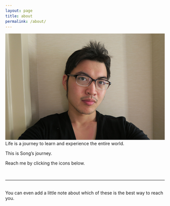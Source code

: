 ```yaml
---
layout: page
title: about
permalink: /about/
---
```


<img class="col one right" src="/img/prof_pic.jpg">

<br/>
Life is a journey to learn and experience the entire world.

This is Song’s journey.

Reach me by clicking the icons below.

 <!-- <a href="http://reddit.com" target="blank">subreddit</a>. blablabla <a href="http://fortawesome.github.io/Font-Awesome/" target="blank">Font Awesome icons</a>, like the ones below. Add your facebook, twitter, linkedin, or just disable all of them.  -->


<br/>
<hr/>
<br/>
<span class="contacticon center">
	<a href="mailto:wangsongiam@gmail.com"><i class="fa fa-envelope-square"></i></a>
	<a href="https://github.com/wangsongiam" target="_blank"><i class="fa fa-github-square"></i></a>
	<!-- <a href="https://www.linkedin.com" target="_blank"><i class="fa fa-linkedin-square"></i></a> -->
	<!-- <a href="http://tumblr.com" target="_blank"><i class="fa fa-tumblr-square"></i></a> -->
	<a href="https://twitter.com" target="_blank"><i class="fa fa-twitter-square"></i></a>
</span>

<div class="col three caption">
	You can even add a little note about which of these is the best way to reach you.
</div>

